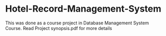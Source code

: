 # Hotel-Record-Management-System
This was done as a course project in Database Management System Course.
Read Project synopsis.pdf for more details

